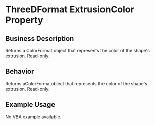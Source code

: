 # ThreeDFormat ExtrusionColor Property

## Business Description
Returns a ColorFormat object that represents the color of the shape's extrusion. Read-only.

## Behavior
Returns aColorFormatobject that represents the color of the shape's extrusion. Read-only.

## Example Usage
No VBA example available.
